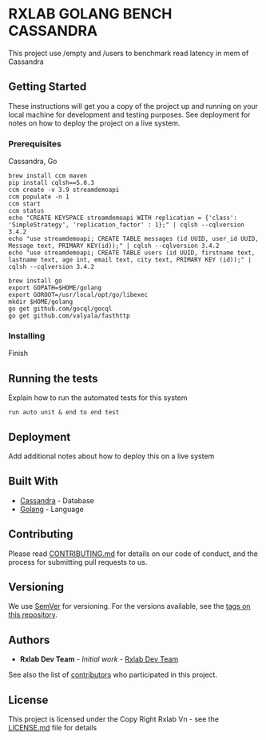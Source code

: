 # RXLAB GOLANG BENCH CASSANDRA

This project use /empty and /users to benchmark read latency in mem of Cassandra



## Getting Started

These instructions will get you a copy of the project up and running on your local machine for development and testing purposes. See deployment for notes on how to deploy the project on a live system.

### Prerequisites

Cassandra, Go

```
brew install ccm maven
pip install cqlsh==5.0.3
ccm create -v 3.9 streamdemoapi
ccm populate -n 1
ccm start
ccm status
echo "CREATE KEYSPACE streamdemoapi WITH replication = {'class': 'SimpleStrategy', 'replication_factor' : 1};" | cqlsh --cqlversion 3.4.2
echo "use streamdemoapi; CREATE TABLE messages (id UUID, user_id UUID, Message text, PRIMARY KEY(id));" | cqlsh --cqlversion 3.4.2
echo "use streamdemoapi; CREATE TABLE users (id UUID, firstname text, lastname text, age int, email text, city text, PRIMARY KEY (id));" | cqlsh --cqlversion 3.4.2

brew install go
export GOPATH=$HOME/golang
export GOROOT=/usr/local/opt/go/libexec
mkdir $HOME/golang
go get github.com/gocql/gocql
go get github.com/valyala/fasthttp

```

### Installing

Finish



## Running the tests

Explain how to run the automated tests for this system

```
run auto unit & end to end test
```



## Deployment

Add additional notes about how to deploy this on a live system



## Built With

* [Cassandra](http://www.nowhere.rxlab/) - Database
* [Golang](http://www.nowhere.rxlab/) - Language




## Contributing

Please read [CONTRIBUTING.md](https://) for details on our code of conduct, and the process for submitting pull requests to us.




## Versioning

We use [SemVer](http://semver.org/) for versioning. For the versions available, see the [tags on this repository](https://github.com/your/project/tags). 




## Authors

* **Rxlab Dev Team** - *Initial work* - [Rxlab Dev Team](https://github.com/)

See also the list of [contributors](https://github.com/your/project/contributors) who participated in this project.




## License

This project is licensed under the Copy Right Rxlab Vn - see the [LICENSE.md](LICENSE.md) file for details